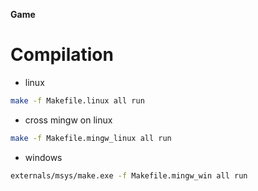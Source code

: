 **Game** 

# Compilation
 + linux
```sh
make -f Makefile.linux all run
```

 + cross mingw on linux
```sh
make -f Makefile.mingw_linux all run
```

 + windows
```sh
externals/msys/make.exe -f Makefile.mingw_win all run
```

